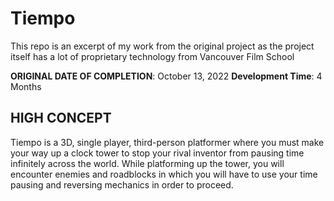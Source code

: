 # Tiempo
This repo is an excerpt of my work from the original project as the project itself has a lot of proprietary technology from Vancouver Film School

**ORIGINAL DATE OF COMPLETION**: October 13, 2022
**Development Time**: 4 Months

## **HIGH CONCEPT**

Tiempo is a 3D, single player, third-person platformer where you must make your way up a clock tower to stop your rival inventor from pausing time infinitely across the world. While platforming up the tower, you will encounter enemies and roadblocks in which you will have to use your time pausing and reversing mechanics in order to proceed.
